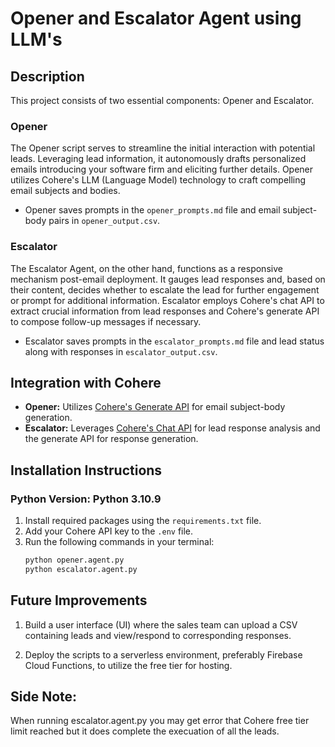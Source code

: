 # Opener and Escalator Agent using LLM's

## Description
This project consists of two essential components: Opener and Escalator.

### Opener
The Opener script serves to streamline the initial interaction with potential leads. Leveraging lead information, it autonomously drafts personalized emails introducing your software firm and eliciting further details. Opener utilizes Cohere's LLM (Language Model) technology to craft compelling email subjects and bodies.

- Opener saves prompts in the `opener_prompts.md` file and email subject-body pairs in `opener_output.csv`.

### Escalator
The Escalator Agent, on the other hand, functions as a responsive mechanism post-email deployment. It gauges lead responses and, based on their content, decides whether to escalate the lead for further engagement or prompt for additional information. Escalator employs Cohere's chat API to extract crucial information from lead responses and Cohere's generate API to compose follow-up messages if necessary.

- Escalator saves prompts in the `escalator_prompts.md` file and lead status along with responses in `escalator_output.csv`.

## Integration with Cohere
- **Opener:** Utilizes [Cohere's Generate API](https://python.langchain.com/docs/integrations/providers/cohere#llm) for email subject-body generation.
- **Escalator:** Leverages [Cohere's Chat API](https://python.langchain.com/docs/integrations/providers/cohere#chat) for lead response analysis and the generate API for response generation.


## Installation Instructions
### Python Version: Python 3.10.9
1. Install required packages using the `requirements.txt` file.
2. Add your Cohere API key to the `.env` file.
3. Run the following commands in your terminal:
   ```bash
   python opener.agent.py
   python escalator.agent.py

## Future Improvements
1. Build a user interface (UI) where the sales team can upload a CSV containing leads and view/respond to corresponding responses.

2. Deploy the scripts to a serverless environment, preferably Firebase Cloud Functions, to utilize the free tier for hosting.

## Side Note:
When running escalator.agent.py you may get error that Cohere free tier limit reached but it does complete the execuation of all the leads.